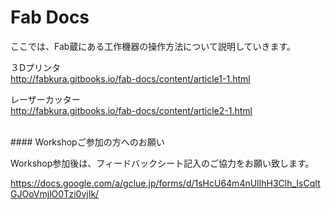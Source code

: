 # Fab Docs


ここでは、Fab蔵にある工作機器の操作方法について説明していきます。


３Dプリンタ
<br>
http://fabkura.gitbooks.io/fab-docs/content/article1-1.html

レーザーカッター
<br>
http://fabkura.gitbooks.io/fab-docs/content/article2-1.html


<br>
#### Workshopご参加の方へのお願い


Workshop参加後は、フィードバックシート記入のご協力をお願い致します。

https://docs.google.com/a/gclue.jp/forms/d/1sHcU64m4nUlIhH3Clh_IsCqItGJOoVmjlO0Tzi0vjIk/